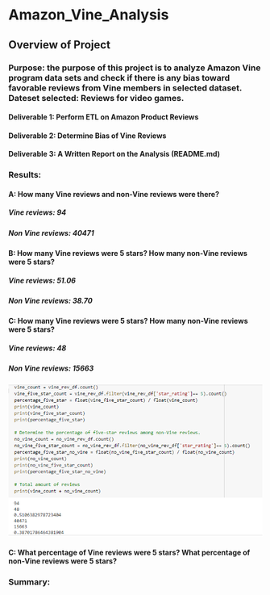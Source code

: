 # Amazon_Vine_Analysis

## Overview of Project

### Purpose: the purpose of this project is to analyze Amazon Vine program data sets and check if there is any bias toward favorable reviews from Vine members in selected dataset. Dateset selected: Reviews for video games.
#### Deliverable 1: Perform ETL on Amazon Product Reviews
#### Deliverable 2: Determine Bias of Vine Reviews
#### Deliverable 3: A Written Report on the Analysis (README.md)

### Results: 
#### A: How many Vine reviews and non-Vine reviews were there?
##### Vine reviews: 94
##### Non Vine reviews: 40471

#### B: How many Vine reviews were 5 stars? How many non-Vine reviews were 5 stars?
##### Vine reviews: 51.06
##### Non Vine reviews: 38.70

#### C: How many Vine reviews were 5 stars? How many non-Vine reviews were 5 stars?
##### Vine reviews: 48
##### Non Vine reviews: 15663

![alt text](https://github.com/vd1310/Amazon_Vine_Analysis/blob/main/D1.PNG)


#### C: What percentage of Vine reviews were 5 stars? What percentage of non-Vine reviews were 5 stars?

### Summary:






